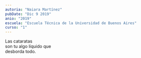 ```yaml
---
autoria: "Naiara Martínez"
pubDate: "Dic 9 2019"
anio: "2019"
escuela: "Escuela Técnica de la Universidad de Buenos Aires"
curso: "1"
---
```

Las cataratas\
son tu algo líquido que\
desborda todo.